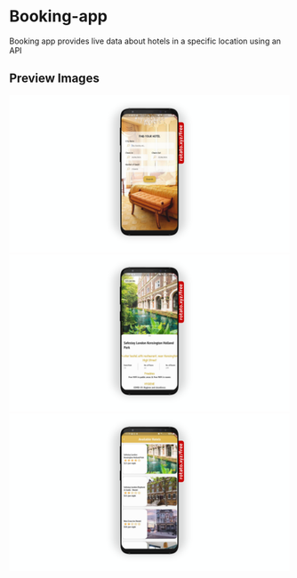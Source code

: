 # Booking-app
Booking app provides live data about hotels in a specific location using an API

## Preview Images
![Search Screen](https://github.com/OsamaAlhalabi/Booking-app/blob/main/imgs/search_screen.png)
![Details Screen](https://github.com/OsamaAlhalabi/Booking-app/blob/main/imgs/details_screen1.png)
![Results Screen](https://github.com/OsamaAlhalabi/Booking-app/blob/main/imgs/results_screen.png)
